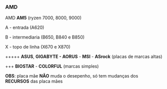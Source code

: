 ### AMD

AMD  **AM5** (ryzen 7000, 8000, 9000)

A - entrada (A620)

B - intermediaria (B650, B840 e B850)

X - topo de linha (X670 e X870)

+++++ **ASUS**, **GIGABYTE - AORUS** - **MSI** - **ASrock** (placas de marcas altas)

+++ **BIOSTAR** - **COLORFUL** (marcas simples)

**OBS**: placa mãe **NÃO** muda o desepenho, só tem mudanças dos **RECURSOS** das placa mães
